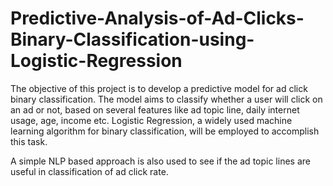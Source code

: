 # Predictive-Analysis-of-Ad-Clicks-Binary-Classification-using-Logistic-Regression
The objective of this project is to develop a predictive model for ad click binary classification. The model aims to classify whether a user will click on an ad or not, based on several features like ad topic line, daily internet usage, age, income etc. Logistic Regression, a widely used machine learning algorithm for binary classification, will be employed to accomplish this task.

A simple NLP based approach is also used to see if the ad topic lines are useful in classification of ad click rate.
